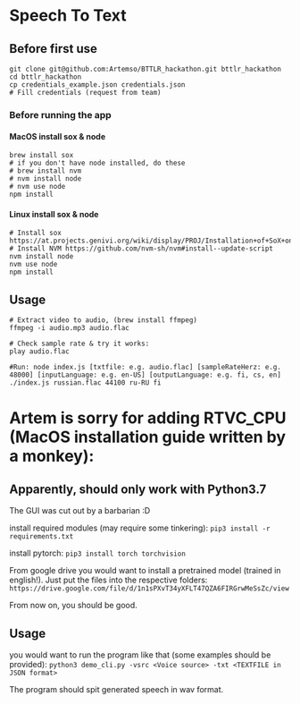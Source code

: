 # Speech To Text


## Before first use
```
git clone git@github.com:Artemso/BTTLR_hackathon.git bttlr_hackathon
cd bttlr_hackathon
cp credentials_example.json credentials.json
# Fill credentials (request from team)
```

### Before running the app

#### MacOS install sox & node
```
brew install sox
# if you don't have node installed, do these
# brew install nvm
# nvm install node
# nvm use node
npm install
```

#### Linux install sox & node
```
# Install sox https://at.projects.genivi.org/wiki/display/PROJ/Installation+of+SoX+on+different+Platforms
# Install NVM https://github.com/nvm-sh/nvm#install--update-script
nvm install node
nvm use node
npm install
```

## Usage
```
# Extract video to audio, (brew install ffmpeg)
ffmpeg -i audio.mp3 audio.flac

# Check sample rate & try it works:
play audio.flac

#Run: node index.js [txtfile: e.g. audio.flac] [sampleRateHerz: e.g. 48000] [inputLanguage: e.g. en-US] [outputLanguage: e.g. fi, cs, en]
./index.js russian.flac 44100 ru-RU fi
```

# Artem is sorry for adding RTVC_CPU (MacOS installation guide written by a monkey):

## Apparently, should only work with Python3.7

The GUI was cut out by a barbarian :D

install required modules (may require some tinkering):
```pip3 install -r requirements.txt```

install pytorch:
```pip3 install torch torchvision```

From google drive you would want to install a pretrained model (trained in english!). Just put the files into the respective folders:
```https://drive.google.com/file/d/1n1sPXvT34yXFLT47QZA6FIRGrwMeSsZc/view```

From now on, you should be good.

## Usage

you would want to run the program like that (some examples should be provided):
```python3 demo_cli.py -vsrc <Voice source> -txt <TEXTFILE in JSON format>```

The program should spit generated speech in wav format.
